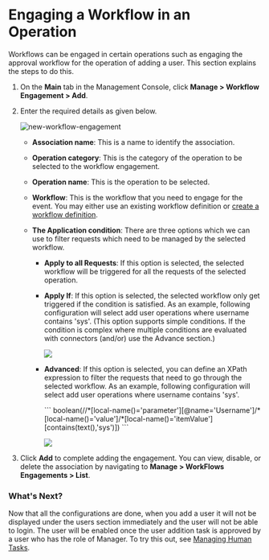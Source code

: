 # Engaging a Workflow in an Operation

Workflows can be engaged in certain operations such as engaging the approval workflow for the operation of adding a user. This section explains the steps to do this.

1.  On the **Main** tab in the Management Console, click **Manage > Workflow Engagement > Add**.
2.  Enter the required details as given below.
    
    ![new-workflow-engagement](../assets/img/using-wso2-identity-server/new-workflow-engagement.png) 

    -   **Association name**: This is a name to identify the association.

    -   **Operation category**: This is the category of the operation to be selected to the workflow engagement.

    -   **Operation name**: This is the operation to be selected.

    -   **Workflow**: This is the workflow that you need to engage for the event. You may either use an existing workflow definition or [create a workflow definition](../../learn/adding-a-new-workflow-definition).

    -   **The Application condition**: There are three options which we can use to filter requests which
        need to be managed by the selected workflow.

        <ul>
            <li><b>Apply to all Requests</b>: If this option is selected, the selected workflow will be triggered for all the requests of the selected operation.</li>
            <li>
                <p><b>Apply If</b>: If this option is selected, the selected workflow only get triggered if the condition is satisfied. As an example, following configuration will select add user operations where username contains 'sys'. (This option supports simple conditions. If the condition is complex where multiple conditions are evaluated with connectors (and/or) use the Advance section.)</p>
                <p><img src="../../assets/img/using-wso2-identity-server/apply-if.png"></p>
            </li>
            <li>
                <p><b>Advanced</b>: If this option is selected, you can define an XPath expression to filter the requests that need to go through the selected workflow. As an example, following configuration will select add user operations where username contains 'sys'.</p>
                ```
                boolean(//*[local-name()='parameter'][@name='Username']/*[local-name()='value']/*[local-name()='itemValue'][contains(text(),'sys')])
                ```
                <p><img src="../../assets/img/using-wso2-identity-server/advanced-workflow.png"></p>
            </li>
        </ul> 
    

3.  Click **Add** to complete adding the engagement. You can view, disable, or delete the association by navigating to **Manage > WorkFlows Engagements > List**.  

### What's Next?

Now that all the configurations are done, when you add a user it will not be displayed under the users section immediately and the user will not be able to login. The user will be enabled once the user addition task is approved by a user who has the role of Manager. To try this out, see [Managing Human Tasks](../../learn/managing-human-tasks).
